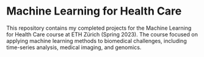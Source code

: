 # Machine Learning for Health Care

This repository contains my completed projects for the Machine Learning for Health Care course at ETH Zürich (Spring 2023). The course focused on applying machine learning methods to biomedical challenges, including time-series analysis, medical imaging, and genomics.
